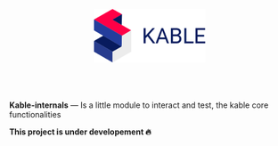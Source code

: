 <br>
<br>
<br>

<div align="center">
<img src="https://github.com/11ume/kable/blob/master/images/logo.png" width="200" height="auto"/>
</div>
<br>
<br>
<br>

**Kable-internals** — Is a little module to interact and test, the kable core functionalities
<br>

**This project is under developement 🔥**

